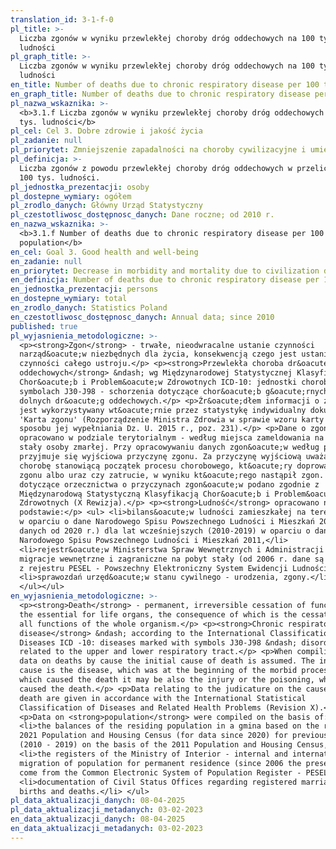 ```yaml
---
translation_id: 3-1-f-0
pl_title: >-
  Liczba zgonów w wyniku przewlekłej choroby dróg oddechowych na 100 tys.
  ludności
pl_graph_title: >-
  Liczba zgonów w wyniku przewlekłej choroby dróg oddechowych na 100 tys.
  ludności
en_title: Number of deaths due to chronic respiratory disease per 100 thous. population
en_graph_title: Number of deaths due to chronic respiratory disease per 100 thous. population
pl_nazwa_wskaznika: >-
  <b>3.1.f Liczba zgonów w wyniku przewlekłej choroby dróg oddechowych na 100
  tys. ludności</b>
pl_cel: Cel 3. Dobre zdrowie i jakość życia
pl_zadanie: null
pl_priorytet: Zmniejszenie zapadalności na choroby cywilizacyjne i umieralności z ich powodu
pl_definicja: >-
  Liczba zgonów z powodu przewlekłej choroby dróg oddechowych w przeliczeniu na
  100 tys. ludności.
pl_jednostka_prezentacji: osoby
pl_dostepne_wymiary: ogółem
pl_zrodlo_danych: Główny Urząd Statystyczny
pl_czestotliwosc_dostępnosc_danych: Dane roczne; od 2010 r.
en_nazwa_wskaznika: >-
  <b>3.1.f Number of deaths due to chronic respiratory disease per 100 thous.
  population</b>
en_cel: Goal 3. Good health and well-being
en_zadanie: null
en_priorytet: Decrease in morbidity and mortality due to civilization diseases
en_definicja: Number of deaths due to chronic respiratory disease per 100 thous. population.
en_jednostka_prezentacji: persons
en_dostepne_wymiary: total
en_zrodlo_danych: Statistics Poland
en_czestotliwosc_dostępnosc_danych: Annual data; since 2010
published: true
pl_wyjasnienia_metodologiczne: >-
  <p><strong>Zgon</strong> - trwałe, nieodwracalne ustanie czynności
  narząd&oacute;w niezbędnych dla życia, konsekwencją czego jest ustanie
  czynności całego ustroju.</p> <p><strong>Przewlekła choroba dr&oacute;g
  oddechowych</strong> &ndash; wg Międzynarodowej Statystycznej Klasyfikacji
  Chor&oacute;b i Problem&oacute;w Zdrowotnych ICD-10: jednostki chorobowe o
  symbolach J30-J98 - schorzenia dotyczące chor&oacute;b g&oacute;rnych i
  dolnych dr&oacute;g oddechowych.</p> <p>Źr&oacute;dłem informacji o zgonach
  jest wykorzystywany wt&oacute;rnie przez statystykę indywidualny dokument
  'Karta zgonu' (Rozporządzenie Ministra Zdrowia w sprawie wzoru karty zgonu i
  sposobu jej wypełniania Dz. U. 2015 r., poz. 231).</p> <p>Dane o zgonach
  opracowano w podziale terytorialnym - według miejsca zameldowania na pobyt
  stały osoby zmarłej. Przy opracowywaniu danych zgon&oacute;w według przyczyn
  przyjmuje się wyjściowa przyczynę zgonu. Za przyczynę wyjściową uważa się
  chorobę stanowiącą początek procesu chorobowego, kt&oacute;ry doprowadził do
  zgonu albo uraz czy zatrucie, w wyniku kt&oacute;rego nastąpił zgon. Dane
  dotyczące orzecznictwa o przyczynach zgon&oacute;w podano zgodnie z
  Międzynarodową Statystyczną Klasyfikacją Chor&oacute;b i Problem&oacute;w
  Zdrowotnych (X Rewizja).</p> <p><strong>Ludność</strong> opracowano na
  podstawie:</p> <ul> <li>bilans&oacute;w ludności zamieszkałej na terenie gminy
  w oparciu o dane Narodowego Spisu Powszechnego Ludności i Mieszkań 2021 (dla
  danych od 2020 r.) dla lat wcześniejszych (2010-2019) w oparciu o dane
  Narodowego Spisu Powszechnego Ludności i Mieszkań 2011,</li>
  <li>rejestr&oacute;w Ministerstwa Spraw Wewnętrznych i Administracji -
  migracje wewnętrzne i zagraniczne na pobyt stały (od 2006 r. dane są pobierane
  z rejestru PESEL - Powszechny Elektroniczny System Ewidencji Ludności),</li>
  <li>sprawozdań urzęd&oacute;w stanu cywilnego - urodzenia, zgony.</li>
  </ul></ul>
en_wyjasnienia_metodologiczne: >-
  <p><strong>Death</strong> - permanent, irreversible cessation of functions of
  the essential for life organs, the consequence of which is the cessation of
  all functions of the whole organism.</p> <p><strong>Chronic respiratory tract
  disease</strong> &ndash; according to the International Classification of
  Diseases ICD -10: diseases marked with symbols J30-J98 &ndash; disorders
  related to the upper and lower respiratory tract.</p> <p>When compiling the
  data on deaths by cause the initial cause of death is assumed. The initial
  cause is the disease, which was at the beginning of the morbid process and
  which caused the death it may be also the injury or the poisoning, which
  caused the death.</p> <p>Data relating to the judicature on the causes of
  death are given in accordance with the International Statistical
  Classification of Diseases and Related Health Problems (Revision X).</p>
  <p>Data on <strong>population</strong> were compiled on the basis of:</p> <ul>
  <li>the balances of the residing population in a gmina based on the results of
  2021 Population and Housing Census (for data since 2020) for previous years
  (2010 - 2019) on the basis of the 2011 Population and Housing Census,</li>
  <li>the registers of the Ministry of Interior - internal and international
  migration of population for permanent residence (since 2006 the presented data
  come from the Common Electronic System of Population Register - PESEL),</li>
  <li>documentation of Civil Status Offices regarding registered marriages,
  births and deaths.</li> </ul>
pl_data_aktualizacji_danych: 08-04-2025
pl_data_aktualizacji_metadanych: 03-02-2023
en_data_aktualizacji_danych: 08-04-2025
en_data_aktualizacji_metadanych: 03-02-2023
---
```


